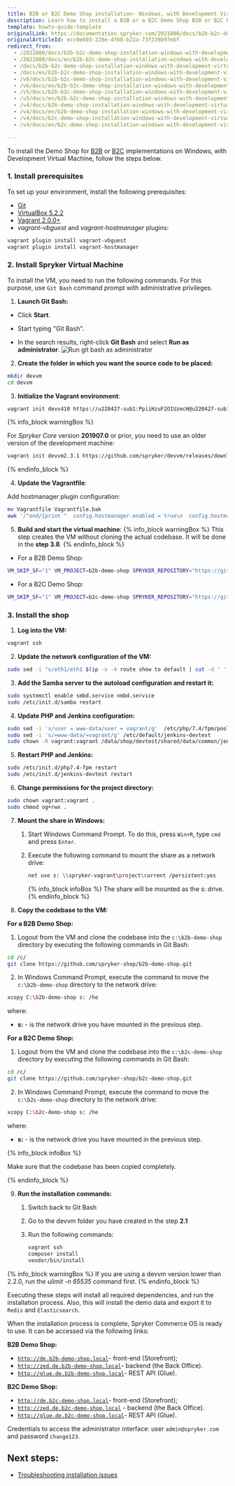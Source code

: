 ```yaml
---
title: B2B or B2C Demo Shop installation- Windows, with Development Virtual Machine
description: Learn how to install a B2B or a B2C Demo Shop B2B or B2C Demo Shop on Windows, with Development Virtual Machine
template: howto-guide-template
originalLink: https://documentation.spryker.com/2021080/docs/b2b-b2c-demo-shop-installation-windows-with-development-virtual-machine
originalArticleId: ecc0e603-220e-4f66-b22a-73f339b97ebf
redirect_from:
  - /2021080/docs/b2b-b2c-demo-shop-installation-windows-with-development-virtual-machine
  - /2021080/docs/en/b2b-b2c-demo-shop-installation-windows-with-development-virtual-machine
  - /docs/b2b-b2c-demo-shop-installation-windows-with-development-virtual-machine
  - /docs/en/b2b-b2c-demo-shop-installation-windows-with-development-virtual-machine
  - /v6/docs/b2b-b2c-demo-shop-installation-windows-with-development-virtual-machine
  - /v6/docs/en/b2b-b2c-demo-shop-installation-windows-with-development-virtual-machine
  - /v5/docs/b2b-b2c-demo-shop-installation-windows-with-development-virtual-machine
  - /v5/docs/en/b2b-b2c-demo-shop-installation-windows-with-development-virtual-machine
  - /v4/docs/b2b-demo-shop-installation-windows-with-development-virtual-machine
  - /v4/docs/en/b2b-demo-shop-installation-windows-with-development-virtual-machine
  - /v4/docs/b2c-demo-shop-installation-windows-with-development-virtual-machine
  - /v4/docs/en/b2c-demo-shop-installation-windows-with-development-virtual-machine

---
```


To install the Demo Shop for [B2B](/docs/scos/user/intro-to-spryker/b2b-suite.html) or [B2C](/docs/scos/user/intro-to-spryker/b2c-suite.html) implementations on Windows, with Development Virtual Machine, follow the steps below.

### 1. Install prerequisites

To set up your environment, install the following prerequisites:

* [Git](https://git-scm.com/book/en/v2/Getting-Started-Installing-Git)
* [VirtualBox 5.2.2](https://www.virtualbox.org/wiki/Download_Old_Builds_5_2)
* [Vagrant 2.0.0+](https://www.vagrantup.com/downloads.html)
* *vagrant-vbguest* and *vagrant-hostmanager* plugins:

```bash
vagrant plugin install vagrant-vbguest
vagrant plugin install vagrant-hostmanager
```

### 2. Install Spryker Virtual Machine

To install the VM, you need to run the following commands. For this purpose, use `Git Bash` command prompt with administrative privileges.

1. **Launch Git Bash:**

* Click **Start**.

* Start typing "Git Bash".

* In the search results, right-click **Git Bash** and select **Run as administrator**.
![Run git bash as administrator](https://spryker.s3.eu-central-1.amazonaws.com/docs/Developer+Guide/Installation/B2B+Demo+Shop+Installation+Guide/run-git-bash-as-administrator.png) 

2. **Create the folder in which you want the source code to be placed:**

```bash
mkdir devvm
cd devvm
```

3. **Initialize the Vagrant environment**:

```bash
vagrant init devv410 https://u220427-sub1:PpiiHzuF2OIUzmcH@u220427-sub1.your-storagebox.de/devvm_v4.1.0.box
```
{% info_block warningBox %}

For _Spryker Core_ version **201907.0** or prior, you need to use an older version of the development machine:
```bash
vagrant init devvm2.3.1 https://github.com/spryker/devvm/releases/download/v2.3.1/spryker-devvm.box
```

{% endinfo_block %}

4. **Update the Vagrantfile**:

Add hostmanager plugin configuration:

```bash
mv Vagrantfile Vagrantfile.bak
awk '/^end/{print "  config.hostmanager.enabled = true\n  config.hostmanager.manage_host = true"}1' Vagrantfile.bak &gt; Vagrantfile
```

5. **Build and start the virtual machine**:
{% info_block warningBox %}
This step creates the VM without cloning the actual codebase. It will be done in the **step 3.8**.
{% endinfo_block %}
* For a B2B Demo Shop:
```bash
VM_SKIP_SF="1" VM_PROJECT=b2b-demo-shop SPRYKER_REPOSITORY="https://github.com/spryker-shop/b2b-demo-shop.git" vagrant up
```
* For a B2C Demo Shop:
```bash
VM_SKIP_SF="1" VM_PROJECT=b2c-demo-shop SPRYKER_REPOSITORY="https://github.com/spryker-shop/b2c-demo-shop.git" vagrant up
```

### 3. Install the shop

1. **Log into the VM:**

```bash
vagrant ssh
```

2. **Update the network configuration of the VM:**

```bash
sudo sed -i "s/eth1/eth1 $(ip -o -4 route show to default | cut -d ' ' -f 5)/g; s/create mask = 0775/create mask = 0777/g; s/directory mask = 0775/directory mask = 0777\n  force user = vagrant\n  force group = vagrant/g"  /etc/samba/smb.conf
```

3. **Add the Samba server to the autoload configuration and restart it:**

```bash
sudo systemctl enable smbd.service nmbd.service
sudo /etc/init.d/samba restart
```

4. **Update PHP and Jenkins configuration:**

```bash
sudo sed -i 's/user = www-data/user = vagrant/g'  /etc/php/7.4/fpm/pool.d/*.conf
sudo sed -i 's/=www-data/=vagrant/g' /etc/default/jenkins-devtest
sudo chown -R vagrant:vagrant /data/shop/devtest/shared/data/common/jenkins
```

5. **Restart PHP and Jenkins:**

```bash
sudo /etc/init.d/php7.4-fpm restart
sudo /etc/init.d/jenkins-devtest restart
```

6. **Change permissions for the project directory:**

```bash
sudo chown vagrant:vagrant .
sudo chmod og+rwx .
```

7. **Mount the share in Windows:**

    1. Start Windows Command Prompt. To do this, press `Win+R`, type `cmd` and press `Enter`.

    2. Execute the following command to mount the share as a network drive:

       ```bash
       net use s: \\spryker-vagrant\project\current /persistent:yes
       ```

        {% info_block infoBox %}
The share will be mounted as the s: drive.
{% endinfo_block %}

8. **Copy the codebase to the VM:**

**For a B2B Demo Shop:**

1. Logout from the VM and clone the codebase into the `c:\b2b-demo-shop` directory by executing the following commands in Git Bash:
```bash
cd /c/
git clone https://github.com/spryker-shop/b2b-demo-shop.git
```
2. In Windows Command Prompt, execute the command to move the `c:\b2b-demo-shop` directory to the network drive:
```bash
xcopy C:\b2b-demo-shop s: /he
```
where:
* **s:** - is the network drive you have mounted in the previous step.

**For a B2C Demo Shop:**
1. Logout from the VM and clone the codebase into the `c:\b2c-demo-shop` directory by executing the following commands in Git Bash:
```bash
cd /c/
git clone https://github.com/spryker-shop/b2c-demo-shop.git
```
2. In Windows Command Prompt, execute the command to move the `c:\b2c-demo-shop` directory to the network drive:
```bash
xcopy C:\b2c-demo-shop s: /he
```
where:
* **s:** - is the network drive you have mounted in the previous step.

 {% info_block infoBox %}

Make sure that the codebase has been copied completely.

{% endinfo_block %}

9. **Run the installation commands:**

     1. Switch back to Git Bash
     2. Go to the devvm folder you have created in the step **2.1**
     3. Run the following commands:

          ```bash
          vagrant ssh
          composer install
          vendor/bin/install
          ```

{% info_block warningBox %}
If you are using a devvm version lower than 2.2.0, run the *ulimit -n 65535* command first.
{% endinfo_block %}

Executing these steps will install all required dependencies, and run the installation process. Also, this will install the demo data and export it to `Redis` and `Elasticsearch`.

When the installation process is complete, Spryker Commerce OS is ready to use. It can be accessed via the following links:

**B2B Demo Shop:**
* [`http://de.b2b-demo-shop.local`](http://de.b2b-demo-shop.local/)- front-end (Storefront);
* [`http://zed.de.b2b-demo-shop.local`](http://zed.de.b2b-demo-shop.local/)- backend (the Back Office).
* [`http://glue.de.b2b-demo-shop.local`](http://glue.de.b2b-demo-shop.local/)- REST API (Glue).

**B2C Demo Shop:**
* [`http://de.b2c-demo-shop.local`](http://de.b2c-demo-shop.local/)- front-end (Storefront);
* [`http://zed.de.b2c-demo-shop.local`](http://zed.de.b2c-demo-shop.local/) - backend (the Back Office).
* [`http://glue.de.b2c-demo-shop.local`](http://glue.de.b2c-demo-shop.local/)- REST API (Glue).

Credentials to access the administrator interface: user `admin@spryker.com` and password `change123`.

## Next steps:
* [Troubleshooting installation issues](/docs/scos/dev/troubleshooting/troubleshooting-spryker-in-vagrant-issues/databases-and-services-issues/peer-authentication-failed-for-user-postgres.html)
